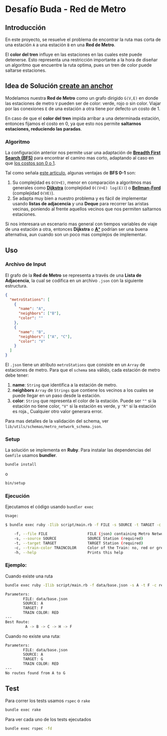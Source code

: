 # Desafío Buda - Red de Metro

## Introducción

En este proyecto, se resuelve el problema de encontrar la ruta mas corta de una estación `A` a una estación `B` en una **Red de Metro**.

El **color del tren** influye en las estaciones en las cuales este puede detenerse. Esto representa una restricción importante a la hora de diseñar un algoritmo que encuentre la ruta optima, pues un tren de color puede saltarse estaciones.


## Idea de Solución [create an anchor](#anchors-in-markdown)

Modelamos nuestra **Red de Metro** como un grafo dirigido `G(V,E)` en donde las estaciones de metro `V` pueden ser de color: verde, rojo o sin color. Viajar por las conexiones `E` de una estación a otra tiene por defecto un costo de 1.

En caso de que el **color del tren** impida arribar a una determinada estación, entonces fijamos el costo en 0, ya que esto nos permite **saltarnos estaciones, reduciendo las paradas**.

### Algoritmo

La configuración anterior nos permite usar una adaptación de [**Breadth First Search (BFS)**](https://en.wikipedia.org/wiki/Breadth-first_search) para encontrar el camino mas corto, adaptando al caso en que [los costos son 0 o 1](https://www.geeksforgeeks.org/0-1-bfs-shortest-path-binary-graph/ ).

Tal como señala [este articulo](https://cp-algorithms.com/graph/01_bfs.html), algunas ventajas de **BFS 0-1** son:


1. Su complejidad es `O(V+E)`, menor en comparación a algoritmos mas generales como [**Dijkstra**](https://en.wikipedia.org/wiki/Dijkstra%27s_algorithm) (complejidad `O((V+E) log(E))`) o [**Bellman-Ford**](https://en.wikipedia.org/wiki/Bellman%E2%80%93Ford_algorithm) (complejidad `O(VE)`).
2. Se adapta muy bien a nuestro problema y es fácil de implementar usando **listas de adjacencia** y una **Deque** para recorrer las aristas vecinas, poniendo al frente aquellos vecinos que nos permiten saltarnos estaciones.

Si nos interesara un escenario mas general con tiempos variables de viaje de una estación a otra, entonces **Dijkstra**  o [**A***](https://en.wikipedia.org/wiki/A*_search_algorithm#:~:text=A*%20is%20an%20informed%20search,shortest%20time%2C%20etc.) podrían ser una buena alternativa, aun cuando son un poco mas complejos de implementar.

## Uso

### Archivo de Input

El grafo de la  **Red de Metro** se representa a través de una **Lista de Adjacencia**, la cual se codifica en un archivo `.json` con la siguiente estructura.

```json
{
  "metroStations": [
    {
      "name": "A",
      "neighbors": ["B"],
      "color": ""
    },
    {
      "name": "B",
      "neighbors": ["A", "C"],
      "color": "V"
    }
  ]
}
```

El `.json` tiene un atributo `metroStations` que consiste en un `Array` de estaciones de metro. Para que el `schema` sea válido, cada estación de metro debe tener:

1. **name**: `String` que identifica a la estación de metro.
2. **neighbors** `Array` de `Strings` que contiene los vecinos a los cuales se puede llegar en un paso desde la estación.
3. **color**: `String` que representa el color de la estación. Puede ser `""` si la estación no tiene color, `"V"` si la estación es verde, y `"R"` si la estación es roja., Cualquier otro valor generara error.

Para mas detalles de la validación del schema, ver `lib/utils/schemas/metro_network_schema.json`.


### Setup

La solución se implementa en **Ruby**. Para instalar las dependencias del `Gemfile` usamos  **bundler**.

```sh
bundle install
```
o
```sh
bin/setup
```


### Ejecución

Ejecutamos el código usando `bundler exec`


```sh
Usage:

$ bundle exec ruby -Ilib script/main.rb -f FILE -s SOURCE -t TARGET -c TRAINCOLOR

    -f, --file FILE                  FILE (json) containing Metro Network (required)
    -s, --source SOURCE              SOURCE Station (required)
    -t, --target TARGET              TARGET Station (required)
    -c, --train-color TRAINCOLOR     Color of the Train: no, red or green (optional)
    -h, --help                       Prints this help
```


### Ejemplo:

Cuando existe una ruta

```sh
bundle exec ruby -Ilib script/main.rb -f data/base.json -s A -t F -c red

Parameters:
        FILE: data/base.json
        SOURCE: A
        TARGET: F
        TRAIN COLOR: RED
---
Best Route:
         A -> B -> C -> H -> F
```

Cuando no existe una ruta:

```sh
Parameters:
        FILE: data/base.json
        SOURCE: A
        TARGET: G
        TRAIN COLOR: RED
---
No routes found from A to G

```

## Test

Para correr los tests usamos `rspec` o `rake`

```sh
bundle exec rake
```

Para ver cada uno de los tests ejecutados

```sh
bundle exec rspec -fd
```

